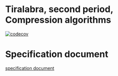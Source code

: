 # Tiralabra, second period, Compression algorithms

[![codecov](https://codecov.io/gh/HegePI/tiralabra-p2-compression-algorithms/branch/master/graph/badge.svg?token=S2vPQBn3rW)](https://codecov.io/gh/HegePI/tiralabra-p2-compression-algorithms/)


# Specification document
[specification document](https://github.com/HegePI/tiralabra-p2-compression-algorithms/blob/master/doc/specDoc.md)
